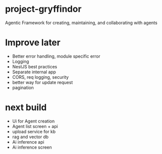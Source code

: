 # project-gryffindor
Agentic Framework for creating, maintaining, and collaborating with agents

# Improve later
- Better error handling, module specific error
- Logging
- NestJS best practices
- Separate internal app
- CORS, req logging, security
- better way for update request
- pagination

# next build
- Ui for Agent creation
- Agent list screen + api
- upload service for kb
- rag and vector db
- Ai inference api
- Ai inference screen
